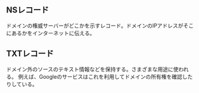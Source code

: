 ## NSレコード
ドメインの権威サーバーがどこかを示すレコード。ドメインのIPアドレスがそこにあるかをインターネットに伝える。

## TXTレコード
ドメイン外のソースのテキスト情報などを保持する。さまざまな用途に使われる。
例えば、Googleのサービスはこれを利用してドメインの所有権を確認したりしている。
